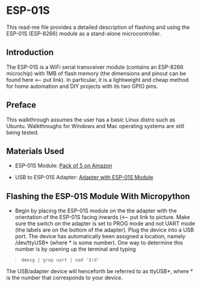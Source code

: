 # ESP-01S
This read-me file provides a detailed description of flashing and using the ESP-01S (ESP-8266) module as a stand-alone microcontroller.  

## Introduction
The ESP-01S is a WiFi serial transceiver module (contains an ESP-8266 microchip) with 1MB of flash memory (the dimensions and pinout can be found here <-- put link). In particular, it is a lightweight and cheap method for home automation and DIY projects with its two GPIO pins. 

## Preface
This walkthrough assumes the user has a basic Linux distro such as Ubuntu. Walkthroughs for Windows and Mac operating systems are still being tested. 

## Materials Used 
- ESP-01S Module: [Pack of 5 on Amazon](https://www.amazon.com/DIYmall-ESP8266-ESP-01S-Serial-Transceiver/dp/B07LBD33NT/ref=sr_1_6?crid=1KOD0CXA9RMBZ&keywords=diymall+esp8266&qid=1556118754&s=electronics&sprefix=DIYmall+esp%2Cbeauty%2C132&sr=1-6)

- USB to ESP-01S Adapter: [Adapter with ESP-01S Module](https://www.amazon.com/ESP-01S-ESP8266-Wireless-Adapter-4-5-5-5V/dp/B07KF119YB/ref=pd_cp_147_1?pd_rd_w=WmEpL&pf_rd_p=ef4dc990-a9ca-4945-ae0b-f8d549198ed6&pf_rd_r=8EAED7B3EFC142PAMDQY&pd_rd_r=0d0aba62-66a3-11e9-bbed-57e65051719f&pd_rd_wg=fm7pu&pd_rd_i=B07KF119YB&psc=1&refRID=8EAED7B3EFC142PAMDQY)

## Flashing the ESP-01S Module With Micropython
- Begin by placing the ESP-01S module on the the adapter with the orientation of the ESP-01S facing inwards (<-- put link to picture. Make sure the switch on the adapter is set to PROG mode and not UART mode (the labels are on the bottom of the adapter). Plug the device into a USB port. The device has automatically been assigned a location, namely /dev/ttyUSB* (where * is some number). One way to determine this number is by opening up the terminal and typing 

> `dmesg | grep uart | sed '$!d'`

The USB/adapter device will henceforth be referred to as ttyUSB*, where * is the number that corresponds to your device. 
